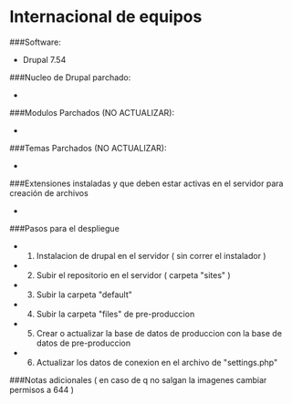Internacional de equipos
===================================

###Software:

- Drupal 7.54

###Nucleo de Drupal parchado:

- 


###Modulos Parchados (NO ACTUALIZAR):

- 

###Temas Parchados (NO ACTUALIZAR):

-

###Extensiones instaladas y que deben estar activas en el servidor para creación de archivos 

-

###Pasos para el despliegue 

- 1) Instalacion de drupal en el servidor ( sin correr el instalador )

- 2) Subir el repositorio en el servidor ( carpeta "sites" )

- 3) Subir la carpeta "default"

- 4) Subir la carpeta "files" de pre-produccion  

- 5) Crear o actualizar la base de datos de produccion con la base de datos de pre-produccion

- 6) Actualizar los datos de conexion en el archivo de "settings.php" 

###Notas adicionales ( en caso de q no salgan la imagenes cambiar permisos a 644 )